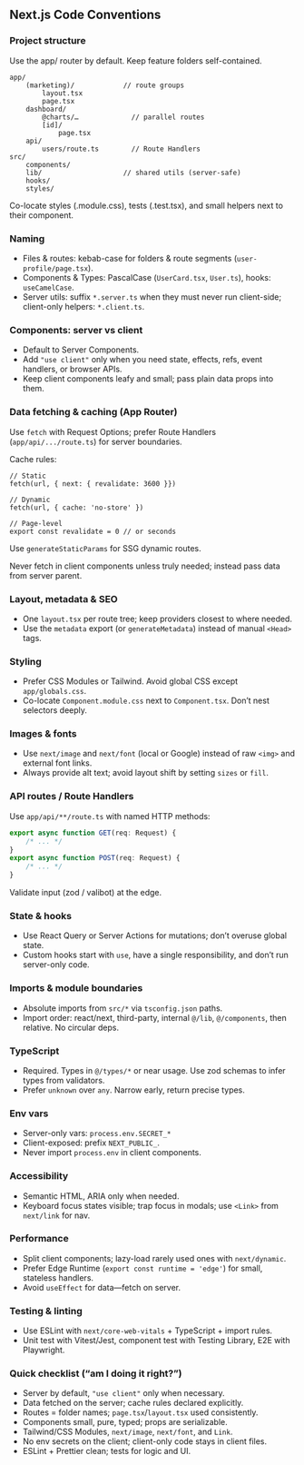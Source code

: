 ## Next.js Code Conventions

### Project structure

Use the app/ router by default. Keep feature folders self-contained.

```
app/
	(marketing)/            // route groups
		layout.tsx
		page.tsx
	dashboard/
		@charts/…             // parallel routes
		[id]/
			page.tsx
	api/
		users/route.ts        // Route Handlers
src/
	components/
	lib/                    // shared utils (server-safe)
	hooks/
	styles/
```

Co-locate styles (.module.css), tests (.test.tsx), and small helpers next to their component.

### Naming

- Files & routes: kebab-case for folders & route segments (`user-profile/page.tsx`).
- Components & Types: PascalCase (`UserCard.tsx`, `User.ts`), hooks: `useCamelCase`.
- Server utils: suffix `*.server.ts` when they must never run client-side; client-only helpers: `*.client.ts`.

### Components: server vs client

- Default to Server Components.
- Add `"use client"` only when you need state, effects, refs, event handlers, or browser APIs.
- Keep client components leafy and small; pass plain data props into them.

### Data fetching & caching (App Router)

Use `fetch` with Request Options; prefer Route Handlers (`app/api/.../route.ts`) for server boundaries.

Cache rules:

```
// Static
fetch(url, { next: { revalidate: 3600 }})

// Dynamic
fetch(url, { cache: 'no-store' })

// Page-level
export const revalidate = 0 // or seconds
```

Use `generateStaticParams` for SSG dynamic routes.

Never fetch in client components unless truly needed; instead pass data from server parent.

### Layout, metadata & SEO

- One `layout.tsx` per route tree; keep providers closest to where needed.
- Use the `metadata` export (or `generateMetadata`) instead of manual `<Head>` tags.

### Styling

- Prefer CSS Modules or Tailwind. Avoid global CSS except `app/globals.css`.
- Co-locate `Component.module.css` next to `Component.tsx`. Don’t nest selectors deeply.

### Images & fonts

- Use `next/image` and `next/font` (local or Google) instead of raw `<img>` and external font links.
- Always provide alt text; avoid layout shift by setting `sizes` or `fill`.

### API routes / Route Handlers

Use `app/api/**/route.ts` with named HTTP methods:

```ts
export async function GET(req: Request) {
	/* ... */
}
export async function POST(req: Request) {
	/* ... */
}
```

Validate input (zod / valibot) at the edge.

### State & hooks

- Use React Query or Server Actions for mutations; don’t overuse global state.
- Custom hooks start with `use`, have a single responsibility, and don’t run server-only code.

### Imports & module boundaries

- Absolute imports from `src/*` via `tsconfig.json` paths.
- Import order: react/next, third-party, internal `@/lib`, `@/components`, then relative. No circular deps.

### TypeScript

- Required. Types in `@/types/*` or near usage. Use zod schemas to infer types from validators.
- Prefer `unknown` over `any`. Narrow early, return precise types.

### Env vars

- Server-only vars: `process.env.SECRET_*`
- Client-exposed: prefix `NEXT_PUBLIC_`.
- Never import `process.env` in client components.

### Accessibility

- Semantic HTML, ARIA only when needed.
- Keyboard focus states visible; trap focus in modals; use `<Link>` from `next/link` for nav.

### Performance

- Split client components; lazy-load rarely used ones with `next/dynamic`.
- Prefer Edge Runtime (`export const runtime = 'edge'`) for small, stateless handlers.
- Avoid `useEffect` for data—fetch on server.

### Testing & linting

- Use ESLint with `next/core-web-vitals` + TypeScript + import rules.
- Unit test with Vitest/Jest, component test with Testing Library, E2E with Playwright.

### Quick checklist (“am I doing it right?”)

- Server by default, `"use client"` only when necessary.
- Data fetched on the server; cache rules declared explicitly.
- Routes = folder names; `page.tsx`/`layout.tsx` used consistently.
- Components small, pure, typed; props are serializable.
- Tailwind/CSS Modules, `next/image`, `next/font`, and `Link`.
- No env secrets on the client; client-only code stays in client files.
- ESLint + Prettier clean; tests for logic and UI.
